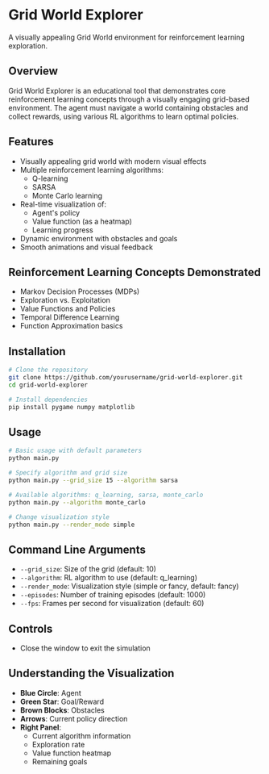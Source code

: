 # Grid World Explorer

A visually appealing Grid World environment for reinforcement learning exploration.

## Overview

Grid World Explorer is an educational tool that demonstrates core reinforcement learning concepts through a visually engaging grid-based environment. The agent must navigate a world containing obstacles and collect rewards, using various RL algorithms to learn optimal policies.

## Features

- Visually appealing grid world with modern visual effects
- Multiple reinforcement learning algorithms:
  - Q-learning
  - SARSA
  - Monte Carlo learning
- Real-time visualization of:
  - Agent's policy
  - Value function (as a heatmap)
  - Learning progress
- Dynamic environment with obstacles and goals
- Smooth animations and visual feedback

## Reinforcement Learning Concepts Demonstrated

- Markov Decision Processes (MDPs)
- Exploration vs. Exploitation
- Value Functions and Policies
- Temporal Difference Learning
- Function Approximation basics

## Installation

```bash
# Clone the repository
git clone https://github.com/yourusername/grid-world-explorer.git
cd grid-world-explorer

# Install dependencies
pip install pygame numpy matplotlib
```

## Usage

```bash
# Basic usage with default parameters
python main.py

# Specify algorithm and grid size
python main.py --grid_size 15 --algorithm sarsa

# Available algorithms: q_learning, sarsa, monte_carlo
python main.py --algorithm monte_carlo

# Change visualization style
python main.py --render_mode simple
```

## Command Line Arguments

- `--grid_size`: Size of the grid (default: 10)
- `--algorithm`: RL algorithm to use (default: q_learning)
- `--render_mode`: Visualization style (simple or fancy, default: fancy)
- `--episodes`: Number of training episodes (default: 1000)
- `--fps`: Frames per second for visualization (default: 60)

## Controls

- Close the window to exit the simulation

## Understanding the Visualization

- **Blue Circle**: Agent
- **Green Star**: Goal/Reward
- **Brown Blocks**: Obstacles
- **Arrows**: Current policy direction
- **Right Panel**: 
  - Current algorithm information
  - Exploration rate
  - Value function heatmap
  - Remaining goals
